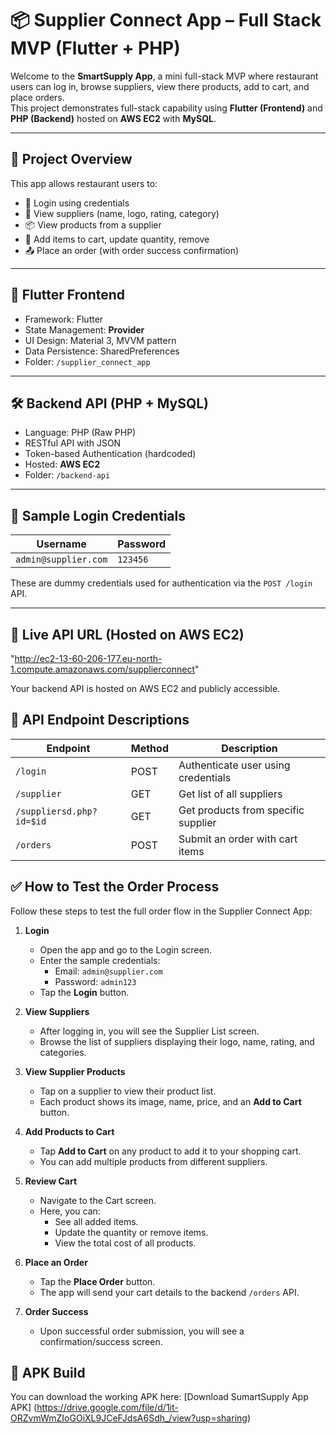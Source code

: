 # 📦 Supplier Connect App – Full Stack MVP (Flutter + PHP)

Welcome to the **SmartSupply App**, a mini full-stack MVP where restaurant users can log in, browse suppliers, view there products, add to cart, and place orders.  
This project demonstrates full-stack capability using **Flutter (Frontend)** and **PHP (Backend)** hosted on **AWS EC2** with **MySQL**.

---

## 🚀 Project Overview

This app allows restaurant users to:
- 🔐 Login using credentials
- 🧾 View suppliers (name, logo, rating, category)
- 📦 View products from a supplier
- 🛒 Add items to cart, update quantity, remove
- 📤 Place an order (with order success confirmation)

---

## 📱 Flutter Frontend

- Framework: Flutter
- State Management: **Provider**
- UI Design: Material 3, MVVM pattern
- Data Persistence: SharedPreferences
- Folder: `/supplier_connect_app`

---

## 🛠️ Backend API (PHP + MySQL)

- Language: PHP (Raw PHP)
- RESTful API with JSON
- Token-based Authentication (hardcoded)
- Hosted: **AWS EC2**
- Folder: `/backend-api`

---

## 🧪 Sample Login Credentials

| Username              | Password   |
|------------------------|------------|
| `admin@supplier.com`    | `123456` |

These are dummy credentials used for authentication via the `POST /login` API.

---

## 🔗 Live API URL (Hosted on AWS EC2)
"http://ec2-13-60-206-177.eu-north-1.compute.amazonaws.com/supplierconnect"

Your backend API is hosted on AWS EC2 and publicly accessible.

## 📡 API Endpoint Descriptions

| Endpoint                | Method | Description                        |
|-------------------------|--------|------------------------------------|
| `/login`                | POST   | Authenticate user using credentials |
| `/supplier`            | GET    | Get list of all suppliers           |
| `/suppliersd.php?id=$id`  | GET    | Get products from specific supplier |
| `/orders`               | POST   | Submit an order with cart items     |

## ✅ How to Test the Order Process

Follow these steps to test the full order flow in the Supplier Connect App:

1. **Login**
   - Open the app and go to the Login screen.
   - Enter the sample credentials:
     - Email: `admin@supplier.com`
     - Password: `admin123`
   - Tap the **Login** button.

2. **View Suppliers**
   - After logging in, you will see the Supplier List screen.
   - Browse the list of suppliers displaying their logo, name, rating, and categories.

3. **View Supplier Products**
   - Tap on a supplier to view their product list.
   - Each product shows its image, name, price, and an **Add to Cart** button.

4. **Add Products to Cart**
   - Tap **Add to Cart** on any product to add it to your shopping cart.
   - You can add multiple products from different suppliers.

5. **Review Cart**
   - Navigate to the Cart screen.
   - Here, you can:
     - See all added items.
     - Update the quantity or remove items.
     - View the total cost of all products.

6. **Place an Order**
   - Tap the **Place Order** button.
   - The app will send your cart details to the backend `/orders` API.

7. **Order Success**
   - Upon successful order submission, you will see a confirmation/success screen.

## 📲 APK Build
You can download the working APK here: 
[Download SumartSupply App APK] (https://drive.google.com/file/d/1it-ORZvmWmZIoGOiXL9JCeFJdsA6Sdh_/view?usp=sharing)
